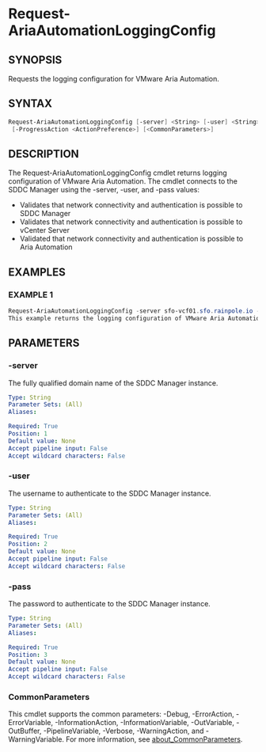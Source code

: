 # Request-AriaAutomationLoggingConfig

## SYNOPSIS

Requests the logging configuration for VMware Aria Automation.

## SYNTAX

```powershell
Request-AriaAutomationLoggingConfig [-server] <String> [-user] <String> [-pass] <String>
 [-ProgressAction <ActionPreference>] [<CommonParameters>]
```

## DESCRIPTION

The Request-AriaAutomationLoggingConfig cmdlet returns logging configuration of VMware Aria Automation.
The cmdlet connects to the SDDC Manager using the -server, -user, and -pass values:

- Validates that network connectivity and authentication is possible to SDDC Manager
- Validates that network connectivity and authentication is possible to vCenter Server
- Validated that network connectivity and authentication is possible to Aria Automation

## EXAMPLES

### EXAMPLE 1

```powershell
Request-AriaAutomationLoggingConfig -server sfo-vcf01.sfo.rainpole.io -user administrator@vsphere.local -pass VMw@re123!
This example returns the logging configuration of VMware Aria Automation.
```

## PARAMETERS

### -server

The fully qualified domain name of the SDDC Manager instance.

```yaml
Type: String
Parameter Sets: (All)
Aliases:

Required: True
Position: 1
Default value: None
Accept pipeline input: False
Accept wildcard characters: False
```

### -user

The username to authenticate to the SDDC Manager instance.

```yaml
Type: String
Parameter Sets: (All)
Aliases:

Required: True
Position: 2
Default value: None
Accept pipeline input: False
Accept wildcard characters: False
```

### -pass

The password to authenticate to the SDDC Manager instance.

```yaml
Type: String
Parameter Sets: (All)
Aliases:

Required: True
Position: 3
Default value: None
Accept pipeline input: False
Accept wildcard characters: False
```

### CommonParameters

This cmdlet supports the common parameters: -Debug, -ErrorAction, -ErrorVariable, -InformationAction, -InformationVariable, -OutVariable, -OutBuffer, -PipelineVariable, -Verbose, -WarningAction, and -WarningVariable. For more information, see [about_CommonParameters](http://go.microsoft.com/fwlink/?LinkID=113216).

